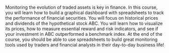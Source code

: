 Monitoring the evolution of traded assets is key in finance. In this course, you will learn how to build a graphical dashboard with spreadsheets to track the performance of financial securities. You will focus on historical prices and dividends of the hypothetical stock ABC. You will learn how to visualize its prices, how to measure essential reward and risk indicators, and see if your investment in ABC outperformed a benchmark index. At the end of the course, you should be able to use spreadsheets to build great monitoring tools used by traders and financial analysts in their day-to-day business life!

